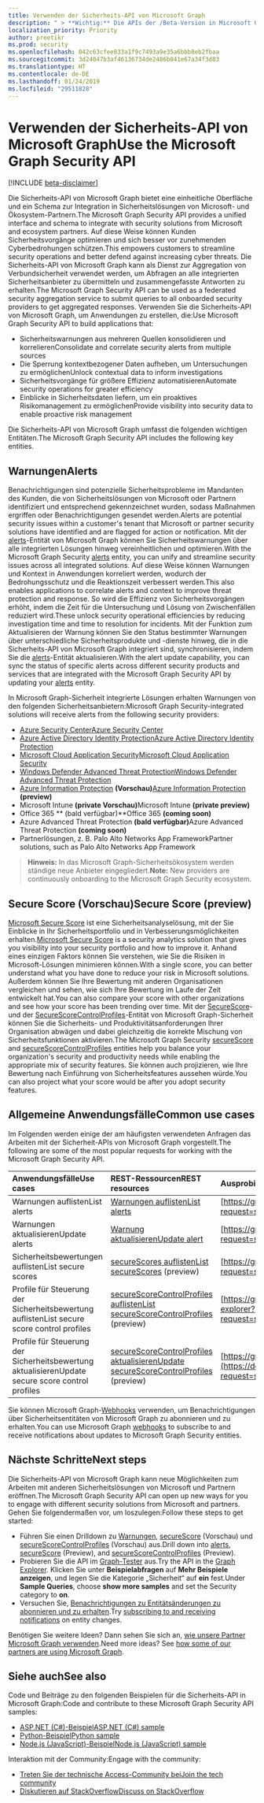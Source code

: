```yaml
---
title: Verwenden der Sicherheits-API von Microsoft Graph
description: " > **Wichtig:** Die APIs der /Beta-Version in Microsoft Graph befinden sich in der Vorschau und können Änderungen unterliegen. Die Verwendung dieser APIs in Produktionsanwendungen wird nicht unterstützt."
localization_priority: Priority
author: preetikr
ms.prod: security
ms.openlocfilehash: 042c63cfee833a1f9c7493a9e35a6bbb8eb2fbaa
ms.sourcegitcommit: 3d24047b3af46136734de2486b041e67a34f3d83
ms.translationtype: HT
ms.contentlocale: de-DE
ms.lasthandoff: 01/24/2019
ms.locfileid: "29511828"
---
```

# <a name="use-the-microsoft-graph-security-api"></a><span data-ttu-id="c63bc-104">Verwenden der Sicherheits-API von Microsoft Graph</span><span class="sxs-lookup"><span data-stu-id="c63bc-104">Use the Microsoft Graph Security API</span></span>

 [!INCLUDE [beta-disclaimer](../../includes/beta-disclaimer.md)]

<span data-ttu-id="c63bc-105">Die Sicherheits-API von Microsoft Graph bietet eine einheitliche Oberfläche und ein Schema zur Integration in Sicherheitslösungen von Microsoft- und Ökosystem-Partnern.</span><span class="sxs-lookup"><span data-stu-id="c63bc-105">The Microsoft Graph Security API provides a unified interface and schema to integrate with security solutions from Microsoft and ecosystem partners.</span></span> <span data-ttu-id="c63bc-106">Auf diese Weise können Kunden Sicherheitsvorgänge optimieren und sich besser vor zunehmenden Cyberbedrohungen schützen.</span><span class="sxs-lookup"><span data-stu-id="c63bc-106">This empowers customers to streamline security operations and better defend against increasing cyber threats.</span></span> <span data-ttu-id="c63bc-107">Die Sicherheits-API von Microsoft Graph kann als Dienst zur Aggregation von Verbundsicherheit verwendet werden, um Abfragen an alle integrierten Sicherheitsanbieter zu übermitteln und zusammengefasste Antworten zu erhalten.</span><span class="sxs-lookup"><span data-stu-id="c63bc-107">The Microsoft Graph Security API can be used as a federated security aggregation service to submit queries to all onboarded security providers to get aggregated responses.</span></span> <span data-ttu-id="c63bc-108">Verwenden Sie die Sicherheits-API von Microsoft Graph, um Anwendungen zu erstellen, die:</span><span class="sxs-lookup"><span data-stu-id="c63bc-108">Use Microsoft Graph Security API to build applications that:</span></span>

- <span data-ttu-id="c63bc-109">Sicherheitswarnungen aus mehreren Quellen konsolidieren und korrelieren</span><span class="sxs-lookup"><span data-stu-id="c63bc-109">Consolidate and correlate security alerts from multiple sources</span></span>
- <span data-ttu-id="c63bc-110">Die Sperrung kontextbezogener Daten aufheben, um Untersuchungen zu ermöglichen</span><span class="sxs-lookup"><span data-stu-id="c63bc-110">Unlock contextual data to inform investigations</span></span>
- <span data-ttu-id="c63bc-111">Sicherheitsvorgänge für größere Effizienz automatisieren</span><span class="sxs-lookup"><span data-stu-id="c63bc-111">Automate security operations for greater efficiency</span></span>
- <span data-ttu-id="c63bc-112">Einblicke in Sicherheitsdaten liefern, um ein proaktives Risikomanagement zu ermöglichen</span><span class="sxs-lookup"><span data-stu-id="c63bc-112">Provide visibility into security data to enable proactive risk management</span></span>

<span data-ttu-id="c63bc-113">Die Sicherheits-API von Microsoft Graph umfasst die folgenden wichtigen Entitäten.</span><span class="sxs-lookup"><span data-stu-id="c63bc-113">The Microsoft Graph Security API includes the following key entities.</span></span>

## <a name="alerts"></a><span data-ttu-id="c63bc-114">Warnungen</span><span class="sxs-lookup"><span data-stu-id="c63bc-114">Alerts</span></span>

<span data-ttu-id="c63bc-115">Benachrichtigungen sind potenzielle Sicherheitsprobleme im Mandanten des Kunden, die von Sicherheitslösungen von Microsoft oder Partnern identifiziert und entsprechend gekennzeichnet wurden, sodass Maßnahmen ergriffen oder Benachrichtigungen gesendet werden.</span><span class="sxs-lookup"><span data-stu-id="c63bc-115">Alerts are potential security issues within a customer's tenant that Microsoft or partner security solutions have identified and are flagged for action or notification.</span></span> <span data-ttu-id="c63bc-116">Mit der [alerts](alert.md)-Entität von Microsoft Graph können Sie Sicherheitswarnungen über alle integrierten Lösungen hinweg vereinheitlichen und optimieren.</span><span class="sxs-lookup"><span data-stu-id="c63bc-116">With the Microsoft Graph Security [alerts](alert.md) entity, you can unify and streamline security  issues across all integrated solutions.</span></span> <span data-ttu-id="c63bc-117">Auf diese Weise können Warnungen und Kontext in Anwendungen korreliert werden, wodurch der Bedrohungsschutz und die Reaktionszeit verbessert werden.</span><span class="sxs-lookup"><span data-stu-id="c63bc-117">This also enables applications to correlate alerts and context to improve threat protection and response.</span></span> <span data-ttu-id="c63bc-118">So wird die Effizienz von Sicherheitsvorgängen erhöht, indem die Zeit für die Untersuchung und Lösung von Zwischenfällen reduziert wird.</span><span class="sxs-lookup"><span data-stu-id="c63bc-118">These unlock security operational efficiencies by reducing investigation time and time to resolution for incidents.</span></span> <span data-ttu-id="c63bc-119">Mit der Funktion zum Aktualisieren der Warnung können Sie den Status bestimmter Warnungen über unterschiedliche Sicherheitsprodukte und -dienste hinweg, die in die Sicherheits-API von Microsoft Graph integriert sind, synchronisieren, indem Sie die [alerts](alert.md)-Entität aktualisieren.</span><span class="sxs-lookup"><span data-stu-id="c63bc-119">With the alert update capability, you can sync the status of specific alerts across different security products and services that are integrated with the Microsoft Graph Security API by updating your [alerts](alert.md) entity.</span></span>

<span data-ttu-id="c63bc-120">In Microsoft Graph-Sicherheit integrierte Lösungen erhalten Warnungen von den folgenden Sicherheitsanbietern:</span><span class="sxs-lookup"><span data-stu-id="c63bc-120">Microsoft Graph Security-integrated solutions will receive alerts from the following security providers:</span></span>

- [<span data-ttu-id="c63bc-121">Azure Security Center</span><span class="sxs-lookup"><span data-stu-id="c63bc-121">Azure Security Center</span></span>](https://docs.microsoft.com/azure/security-center/security-center-alerts-type)
- [<span data-ttu-id="c63bc-122">Azure Active Directory Identity Protection</span><span class="sxs-lookup"><span data-stu-id="c63bc-122">Azure Active Directory Identity Protection</span></span>](https://docs.microsoft.com/azure/active-directory/identity-protection/playbook)
- [<span data-ttu-id="c63bc-123">Microsoft Cloud Application Security</span><span class="sxs-lookup"><span data-stu-id="c63bc-123">Microsoft Cloud Application Security</span></span>](https://docs.microsoft.com/cloud-app-security/monitor-alerts )
- [<span data-ttu-id="c63bc-124">Windows Defender Advanced Threat Protection</span><span class="sxs-lookup"><span data-stu-id="c63bc-124">Windows Defender Advanced Threat Protection</span></span>](https://docs.microsoft.com/windows/security/threat-protection/windows-defender-atp/attack-simulations-windows-defender-advanced-threat-protection)
- <span data-ttu-id="c63bc-125">[Azure Information Protection](https://docs.microsoft.com/azure/information-protection/faqs#i-see-azure-information-protection-is-listed-as-a-security-provider-for-microsoft-graph-securityhow-does-this-work-and-what-alerts-will-i-receive) **(Vorschau)**</span><span class="sxs-lookup"><span data-stu-id="c63bc-125">[Azure Information Protection](https://docs.microsoft.com/azure/information-protection/faqs#i-see-azure-information-protection-is-listed-as-a-security-provider-for-microsoft-graph-securityhow-does-this-work-and-what-alerts-will-i-receive) **(preview)**</span></span>
- <span data-ttu-id="c63bc-126">Microsoft Intune **(private Vorschau)**</span><span class="sxs-lookup"><span data-stu-id="c63bc-126">Microsoft Intune **(private preview)**</span></span>
- <span data-ttu-id="c63bc-127">Office 365 \*\* (bald verfügbar)\*\*</span><span class="sxs-lookup"><span data-stu-id="c63bc-127">Office 365 **(coming soon)**</span></span>
- <span data-ttu-id="c63bc-128">Azure Advanced Threat Protection **(bald verfügbar)**</span><span class="sxs-lookup"><span data-stu-id="c63bc-128">Azure Advanced Threat Protection **(coming soon)**</span></span>
- <span data-ttu-id="c63bc-129">Partnerlösungen, z. B. Palo Alto Networks App Framework</span><span class="sxs-lookup"><span data-stu-id="c63bc-129">Partner solutions, such as Palo Alto Networks App Framework</span></span>

> <span data-ttu-id="c63bc-130">**Hinweis:** In das Microsoft Graph-Sicherheitsökosystem werden ständige neue Anbieter eingegliedert.</span><span class="sxs-lookup"><span data-stu-id="c63bc-130">**Note:** New providers are continuously onboarding to the Microsoft Graph Security ecosystem.</span></span>

## <a name="secure-score-preview"></a><span data-ttu-id="c63bc-131">Secure Score (Vorschau)</span><span class="sxs-lookup"><span data-stu-id="c63bc-131">Secure Score (preview)</span></span>

<span data-ttu-id="c63bc-132">[Microsoft Secure Score](https://techcommunity.microsoft.com/t5/Security-Privacy-and-Compliance/Office-365-Secure-Score-is-now-Microsoft-Secure-Score/ba-p/182358) ist eine Sicherheitsanalyselösung, mit der Sie Einblicke in Ihr Sicherheitsportfolio und in Verbesserungsmöglichkeiten erhalten.</span><span class="sxs-lookup"><span data-stu-id="c63bc-132">[Microsoft Secure Score](https://techcommunity.microsoft.com/t5/Security-Privacy-and-Compliance/Office-365-Secure-Score-is-now-Microsoft-Secure-Score/ba-p/182358) is a security analytics solution that gives you visibility into your security portfolio and how to improve it.</span></span> <span data-ttu-id="c63bc-133">Anhand eines einzigen Faktors können Sie verstehen, wie Sie die Risiken in Microsoft-Lösungen minimieren können.</span><span class="sxs-lookup"><span data-stu-id="c63bc-133">With a single score, you can better understand what you have done to reduce your risk in Microsoft solutions.</span></span> <span data-ttu-id="c63bc-134">Außerdem können Sie Ihre Bewertung mit anderen Organisationen vergleichen und sehen, wie sich Ihre Bewertung im Laufe der Zeit entwickelt hat.</span><span class="sxs-lookup"><span data-stu-id="c63bc-134">You can also compare your score with other organizations and see how your score has been trending over time.</span></span> <span data-ttu-id="c63bc-135">Mit der [SecureScore](securescores.md)- und der [SecureScoreControlProfiles](securescorecontrolprofiles.md)-Entität von Microsoft Graph-Sicherheit können Sie die Sicherheits- und Produktivitätsanforderungen Ihrer Organisation abwägen und dabei gleichzeitig die korrekte Mischung von Sicherheitsfunktionen aktivieren.</span><span class="sxs-lookup"><span data-stu-id="c63bc-135">The Microsoft Graph Security [secureScore](securescores.md) and [secureScoreControlProfiles](securescorecontrolprofiles.md) entities help you balance your organization's security and productivity needs while enabling the appropriate mix of security features.</span></span> <span data-ttu-id="c63bc-136">Sie können auch projizieren, wie Ihre Bewertung nach Einführung von Sicherheitsfeatures aussehen würde.</span><span class="sxs-lookup"><span data-stu-id="c63bc-136">You can also project what your score would be after you adopt security features.</span></span>

## <a name="common-use-cases"></a><span data-ttu-id="c63bc-137">Allgemeine Anwendungsfälle</span><span class="sxs-lookup"><span data-stu-id="c63bc-137">Common use cases</span></span>

<span data-ttu-id="c63bc-138">Im Folgenden werden einige der am häufigsten verwendeten Anfragen das Arbeiten mit der Sicherheit-APIs von Microsoft Graph vorgestellt.</span><span class="sxs-lookup"><span data-stu-id="c63bc-138">The following are some of the most popular requests for working with the Microsoft Graph Security API.</span></span>

| <span data-ttu-id="c63bc-139">**Anwendungsfälle**</span><span class="sxs-lookup"><span data-stu-id="c63bc-139">**Use cases**</span></span>   | <span data-ttu-id="c63bc-140">**REST-Ressourcen**</span><span class="sxs-lookup"><span data-stu-id="c63bc-140">**REST resources**</span></span> | <span data-ttu-id="c63bc-141">**Ausprobieren im Graph-Tester**</span><span class="sxs-lookup"><span data-stu-id="c63bc-141">**Try it in Graph Explorer**</span></span> |
|:---------------|:--------|:----------|
| <span data-ttu-id="c63bc-142">Warnungen auflisten</span><span class="sxs-lookup"><span data-stu-id="c63bc-142">List alerts</span></span> | [<span data-ttu-id="c63bc-143">Warnungen auflisten</span><span class="sxs-lookup"><span data-stu-id="c63bc-143">List alerts</span></span>](../api/alert-list.md) | [https://graph.microsoft.com/beta/security/alerts](https://developer.microsoft.com/graph/graph-explorer?request=security/alerts&method=GET&version=beta&GraphUrl=https://graph.microsoft.com) |
| <span data-ttu-id="c63bc-144">Warnungen aktualisieren</span><span class="sxs-lookup"><span data-stu-id="c63bc-144">Update alerts</span></span> | [<span data-ttu-id="c63bc-145">Warnung aktualisieren</span><span class="sxs-lookup"><span data-stu-id="c63bc-145">Update alert</span></span>](../api/alert-update.md) | [https://graph.microsoft.com/beta/security/alerts/{alert-id}](https://developer.microsoft.com/graph/graph-explorer?request=security/alerts/{alert-id}&method=PATCH&version=beta&GraphUrl=https://graph.microsoft.com) |
|<span data-ttu-id="c63bc-146">Sicherheitsbewertungen auflisten</span><span class="sxs-lookup"><span data-stu-id="c63bc-146">List secure scores</span></span>|<span data-ttu-id="c63bc-147">[secureScores auflisten](../api/securescores-list.md)</span><span class="sxs-lookup"><span data-stu-id="c63bc-147">[List secureScores](../api/securescores-list.md) (preview)</span></span>|[https://graph.microsoft.com/beta/security/secureScores](https://developer.microsoft.com/graph/graph-explorer?request=security/secureScores&method=GET&version=beta&GraphUrl=https://graph.microsoft.com)|
|<span data-ttu-id="c63bc-148">Profile für Steuerung der Sicherheitsbewertung auflisten</span><span class="sxs-lookup"><span data-stu-id="c63bc-148">List secure score control profiles</span></span>|<span data-ttu-id="c63bc-149">[secureScoreControlProfiles auflisten](../api/securescorecontrolprofiles-list.md)</span><span class="sxs-lookup"><span data-stu-id="c63bc-149">[List secureScoreControlProfiles](../api/securescorecontrolprofiles-list.md) (preview)</span></span>|[https://graph.microsoft.com/beta/security/secureScoreControlProfiles](https://developer.microsoft.com/graph/graph-explorer?request=security/secureScoreControlProfiles&method=GET&version=beta&GraphUrl=https://graph.microsoft.com)|
|<span data-ttu-id="c63bc-150">Profile für Steuerung der Sicherheitsbewertung aktualisieren</span><span class="sxs-lookup"><span data-stu-id="c63bc-150">Update secure score control profiles</span></span>|<span data-ttu-id="c63bc-151">[secureScoreControlProfiles aktualisieren](../api/securescorecontrolprofiles-update.md)</span><span class="sxs-lookup"><span data-stu-id="c63bc-151">[Update secureScoreControlProfiles](../api/securescorecontrolprofiles-update.md) (preview)</span></span>|[https://graph.microsoft.com/beta/security/secureScoreControlProfiles/{id}](https://developer.microsoft.com/graph/graph-explorer?request=security/secureScoreControlProfiles/{id}&method=PATCH&version=beta&GraphUrl=https://graph.microsoft.com)|

<span data-ttu-id="c63bc-152">Sie können Microsoft Graph-[Webhooks](/graph/webhooks) verwenden, um Benachrichtigungen über Sicherheitsentitäten von Microsoft Graph zu abonnieren und zu erhalten.</span><span class="sxs-lookup"><span data-stu-id="c63bc-152">You can use Microsoft Graph [webhooks](/graph/webhooks) to subscribe to and receive notifications about updates to Microsoft Graph Security entities.</span></span>

## <a name="next-steps"></a><span data-ttu-id="c63bc-153">Nächste Schritte</span><span class="sxs-lookup"><span data-stu-id="c63bc-153">Next steps</span></span>

<span data-ttu-id="c63bc-154">Die Sicherheits-API von Microsoft Graph kann neue Möglichkeiten zum Arbeiten mit anderen Sicherheitslösungen von Microsoft und Partnern eröffnen.</span><span class="sxs-lookup"><span data-stu-id="c63bc-154">The Microsoft Graph Security API can open up new ways for you to engage with different security solutions from Microsoft and partners.</span></span> <span data-ttu-id="c63bc-155">Gehen Sie folgendermaßen vor, um loszulegen:</span><span class="sxs-lookup"><span data-stu-id="c63bc-155">Follow these steps to get started:</span></span>

- <span data-ttu-id="c63bc-156">Führen Sie einen Drilldown zu [Warnungen](alert.md), [secureScore](securescores.md) (Vorschau) und [secureScoreControlProfiles](securescorecontrolprofiles.md) (Vorschau) aus.</span><span class="sxs-lookup"><span data-stu-id="c63bc-156">Drill down into [alerts](alert.md), [secureScore](securescores.md) (Preview), and [secureScoreControlProfiles](securescorecontrolprofiles.md) (Preview).</span></span>
- <span data-ttu-id="c63bc-157">Probieren Sie die API im [Graph-Tester](https://developer.microsoft.com/graph/graph-explorer) aus.</span><span class="sxs-lookup"><span data-stu-id="c63bc-157">Try the API in the [Graph Explorer](https://developer.microsoft.com/graph/graph-explorer).</span></span> <span data-ttu-id="c63bc-158">Klicken Sie unter **Beispielabfragen** auf **Mehr Beispiele anzeigen**, und legen Sie die Kategorie „Sicherheit“ auf **ein** fest.</span><span class="sxs-lookup"><span data-stu-id="c63bc-158">Under **Sample Queries**, choose **show more samples** and set the Security category to **on**.</span></span>
- <span data-ttu-id="c63bc-159">Versuchen Sie, [Benachrichtigungen zu Entitätsänderungen zu abonnieren und zu erhalten](/graph/webhooks).</span><span class="sxs-lookup"><span data-stu-id="c63bc-159">Try [subscribing to and receiving notifications](/graph/webhooks) on entity changes.</span></span>

<span data-ttu-id="c63bc-p107">Benötigen Sie weitere Ideen? Dann sehen Sie sich an, [wie unsere Partner Microsoft Graph verwenden](https://developer.microsoft.com/graph/graph/examples#partners).</span><span class="sxs-lookup"><span data-stu-id="c63bc-p107">Need more ideas? See [how some of our partners are using Microsoft Graph](https://developer.microsoft.com/graph/graph/examples#partners).</span></span>

## <a name="see-also"></a><span data-ttu-id="c63bc-162">Siehe auch</span><span class="sxs-lookup"><span data-stu-id="c63bc-162">See also</span></span>

<span data-ttu-id="c63bc-163">Code und Beiträge zu den folgenden Beispielen für die Sicherheits-API in Microsoft Graph:</span><span class="sxs-lookup"><span data-stu-id="c63bc-163">Code and contribute to these Microsoft Graph Security API samples:</span></span>

- [<span data-ttu-id="c63bc-164">ASP.NET (C#)-Beispiel</span><span class="sxs-lookup"><span data-stu-id="c63bc-164">ASP.NET (C#) sample</span></span>](https://github.com/microsoftgraph/aspnet-security-api-sample)
- [<span data-ttu-id="c63bc-165">Python-Beispiel</span><span class="sxs-lookup"><span data-stu-id="c63bc-165">Python sample</span></span>](https://github.com/microsoftgraph/python-security-rest-sample)
- [<span data-ttu-id="c63bc-166">Node.js (JavaScript)-Beispiel</span><span class="sxs-lookup"><span data-stu-id="c63bc-166">Node.js (JavaScript) sample</span></span>](https://github.com/microsoftgraph/nodejs-security-sample)

<span data-ttu-id="c63bc-167">Interaktion mit der Community:</span><span class="sxs-lookup"><span data-stu-id="c63bc-167">Engage with the community:</span></span>

- [<span data-ttu-id="c63bc-168">Treten Sie der technische Access-Community bei</span><span class="sxs-lookup"><span data-stu-id="c63bc-168">Join the tech community</span></span>](https://aka.ms/graphsecuritycommunity)
- [<span data-ttu-id="c63bc-169">Diskutieren auf StackOverflow</span><span class="sxs-lookup"><span data-stu-id="c63bc-169">Discuss on StackOverflow</span></span>](https://stackoverflow.com/questions/tagged/microsoft-graph-security)
<!--
{
  "type": "#page.annotation",
  "suppressions": [
    "Error: /api-reference/beta/resources/security-api-overview.md:\r\n      Exception processing links.\r\n    System.ArgumentException: Link Definition was null. Link text: !INCLUDE [beta-disclaimer](../../includes/beta-disclaimer.md)\r\n      at ApiDoctor.Validation.DocFile.get_LinkDestinations()\r\n      at ApiDoctor.Validation.DocSet.ValidateLinks(Boolean includeWarnings, String[] relativePathForFiles, IssueLogger issues, Boolean requireFilenameCaseMatch, Boolean printOrphanedFiles)"
  ]
}
-->
